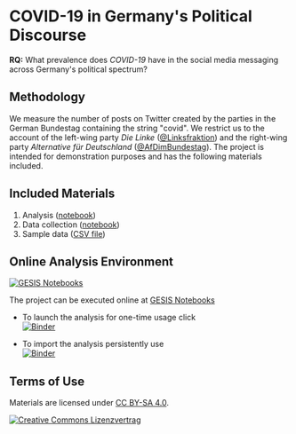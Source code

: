 # COVID-19 in Germany's Political Discourse


**RQ:** What prevalence does *COVID-19* have in the social media messaging across Germany's political spectrum? 


## Methodology

We measure the number of posts on Twitter created by the parties in the German Bundestag containing the string "covid". We restrict us to the account of the left-wing party *Die Linke* ([@Linksfraktion](https://twitter.com/Linksfraktion)) and the right-wing party *Alternative für Deutschland* ([@AfDimBundestag](https://twitter.com/AfDimBundestag)). The project is intended for demonstration purposes and has the following materials included.


## Included Materials
1. Analysis ([notebook](analysis.ipynb))
2. Data collection ([notebook](data-collection.ipynb))
2. Sample data ([CSV file](data.csv))


## Online Analysis Environment
[![GESIS Notebooks](https://notebooks.gesis.org/static/images/logo/logo_text.png)](https://notebooks.gesis.org)

The project can be executed online at [GESIS Notebooks](https://notebooks.gesis.org/)

+ To launch the analysis for one-time usage click  
[![Binder](https://notebooks.gesis.org/binder/badge.svg)](https://notebooks.gesis.org/binder/v2/gh/arnim/DQ3S2O/master?urlpath=lab/tree/analysis.ipynb)

+ To import the analysis persistently use  
[![Binder](https://notebooks.gesis.org/binder/badge.svg)](https://notebooks.gesis.org/services/binder/v2/gh/arnim/DQ3S2O/master?urlpath=lab/tree/analysis.ipynb)


## Terms of Use

Materials are licensed under [CC BY-SA 4.0](http://creativecommons.org/licenses/by-sa/4.0/).


[![Creative Commons Lizenzvertrag](https://i.creativecommons.org/l/by-sa/4.0/88x31.png)](http://creativecommons.org/licenses/by-sa/4.0/)




